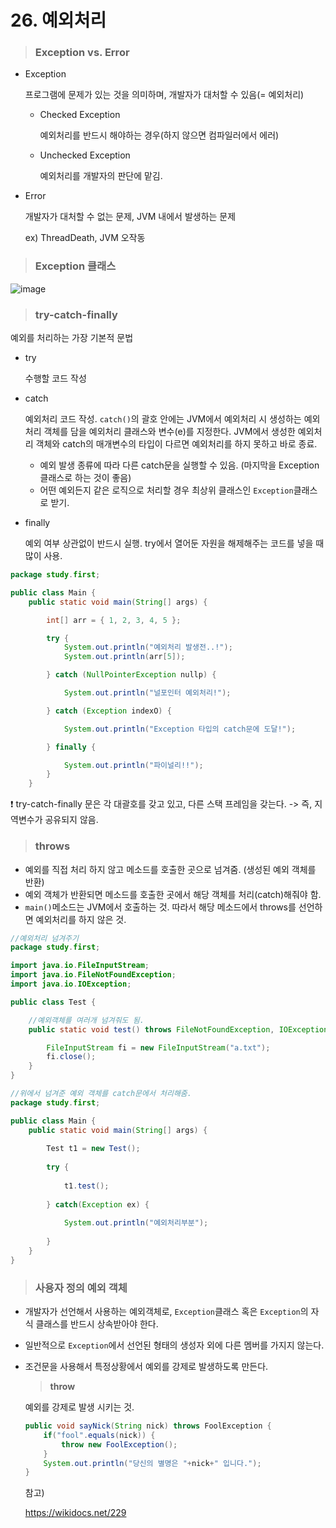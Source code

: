 # 26. 예외처리

> ### Exception vs. Error

- Exception

  프로그램에 문제가 있는 것을 의미하며, 개발자가 대처할 수 있음(= 예외처리)

  - Checked Exception

    예외처리를 반드시 해야하는 경우(하지 않으면 컴파일러에서 에러)

  - Unchecked Exception

    예외처리를 개발자의 판단에 맡김.

- Error

  개발자가 대처할 수 없는 문제, JVM 내에서 발생하는 문제

  ex) ThreadDeath, JVM 오작동



> ### Exception 클래스

![image](https://user-images.githubusercontent.com/68037174/107137063-2d195d00-694c-11eb-9218-35d45affc225.png)



> ### try-catch-finally

  예외를 처리하는 가장 기본적 문법

- try

  수행할 코드 작성

- catch

  예외처리 코드 작성. `catch()`의 괄호 안에는 JVM에서 예외처리 시 생성하는 예외처리 객체를 담을 예외처리 클래스와 변수(e)를 지정한다. JVM에서 생성한 예외처리 객체와 catch의 매개변수의 타입이 다르면 예외처리를 하지 못하고 바로 종료.

  - 예외 발생 종류에 따라 다른 catch문을 실행할 수 있음. (마지막을 Exception클래스로 하는 것이 좋음)
  - 어떤 예외든지 같은 로직으로 처리할 경우 최상위 클래스인 `Exception`클래스로 받기.

- finally

  예외 여부 상관없이 반드시 실행. try에서 열어둔 자원을 해제해주는 코드를 넣을 때 많이 사용.

```java
package study.first;

public class Main {
	public static void main(String[] args) {

		int[] arr = { 1, 2, 3, 4, 5 };

		try {
			System.out.println("예외처리 발생전..!");
			System.out.println(arr[5]);

		} catch (NullPointerException nullp) {

			System.out.println("널포인터 예외처리!");

		} catch (Exception indexO) {

			System.out.println("Exception 타입의 catch문에 도달!");

		} finally {

			System.out.println("파이널리!!");
		}
	}
```

❗ try-catch-finally 문은 각 대괄호를 갖고 있고, 다른 스택 프레임을 갖는다. -> 즉, 지역변수가 공유되지 않음.



> ### throws

- 예외를 직접 처리 하지 않고 메소드를 호출한 곳으로 넘겨줌. (생성된 예외 객체를 반환)
- 예외 객체가 반환되면 메소드를 호출한 곳에서 해당 객체를 처리(catch)해줘야 함.
- `main()`메소드는 JVM에서 호출하는 것. 따라서 해당 메소드에서 throws를 선언하면 예외처리를 하지 않은 것.

```java
//예외처리 넘겨주기
package study.first;

import java.io.FileInputStream;
import java.io.FileNotFoundException;
import java.io.IOException;

public class Test {

    //예외객체를 여러개 넘겨줘도 됨.
	public static void test() throws FileNotFoundException, IOException{

		FileInputStream fi = new FileInputStream("a.txt");
		fi.close();		
	}
}
```

```java
//위에서 넘겨준 예외 객체를 catch문에서 처리해줌.
package study.first;

public class Main {
	public static void main(String[] args) {
		
		Test t1 = new Test();
		
		try {
			
			t1.test();
			
		} catch(Exception ex) {
			
			System.out.println("예외처리부분");
			
		}	
	}
}
```



> ### 사용자 정의 예외 객체

- 개발자가 선언해서 사용하는 예외객체로, `Exception`클래스 혹은 `Exception`의 자식 클래스를 반드시 상속받아야 한다.

- 일반적으로 `Exception`에서 선언된 형태의 생성자 외에 다른 멤버를 가지지 않는다.

- 조건문을 사용해서 특정상황에서 예외를 강제로 발생하도록 만든다.

  > **throw**

  예외를 강제로 발생 시키는 것.

  ```java
  public void sayNick(String nick) throws FoolException {
      if("fool".equals(nick)) {
          throw new FoolException();
      }
      System.out.println("당신의 별명은 "+nick+" 입니다.");
  }
  
  ```

  참고)

  https://wikidocs.net/229

